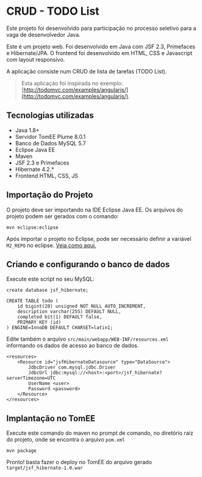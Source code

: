 # CRUD - TODO List

Este projeto foi desenvolvido para participação no processo seletivo para a vaga de desenvolvedor Java.

Este é um projeto web. Foi desenvolvido em Java com JSF 2.3, Primefaces e Hibernate/JPA. O frontend foi desenvolvido em HTML, CSS e Javascript com layout responsivo.

A aplicação consiste  num CRUD de lista de tarefas (TODO List).

> Esta aplicação foi inspirada no exemplo: [http://todomvc.com/examples/angularjs/](http://todomvc.com/examples/angularjs/).

## Tecnologias utilizadas

- Java 1.8+
- Servidor TomEE Plume 8.0.1
- Banco de Dados MySQL 5.7
- Eclipse Java EE
- Maven
- JSF 2.3 e Primefaces
- Hibernate 4.2.*
- Frontend HTML, CSS, JS

## Importação do Projeto

O projeto deve ser importando na IDE Eclipse Java EE. Os arquivos do projeto podem ser gerados com o comando:

    mvn eclipse:eclipse

Após importar o projeto no Eclipse, pode ser necessário definir a variável `M2_REPO` no eclipse. [Veja como aqui.](https://mkyong.com/maven/how-to-configure-m2_repo-variable-in-eclipse-ide/)

## Criando e configurando o banco de dados

Execute este script no seu MySQL:

    create database jsf_hibernate;

    CREATE TABLE todo (
        id bigint(20) unsigned NOT NULL AUTO_INCREMENT,
        description varchar(255) DEFAULT NULL,
        completed bit(1) DEFAULT false,
        PRIMARY KEY (id)
    ) ENGINE=InnoDB DEFAULT CHARSET=latin1;

Edite também o arquivo `src/main/webapp/WEB-INF/resources.xml` informando os dados de acesso ao banco de dados.

    <resources>
        <Resource id="jsfHibernateDatasource" type="DataSource">
            JdbcDriver com.mysql.jdbc.Driver
            JdbcUrl jdbc:mysql://<host>:<port>/jsf_hibernate?serverTimezone=UTC
            UserName <user>
            Password <password>
        </Resource>
    </resources> 

## Implantação no TomEE

Execute este comando do maven no prompt de comando, no diretório raiz do projeto, onde se encontra o arquivo `pom.xml`

    mvn package

Pronto! basta fazer o deploy no TomEE do arquivo gerado `target/jsf_hibernate-1.0.war`
